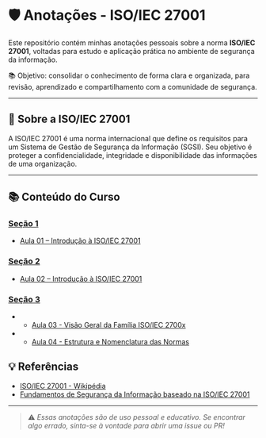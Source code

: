 # 🛡️ Anotações - ISO/IEC 27001

Este repositório contém minhas anotações pessoais sobre a norma **ISO/IEC 27001**, voltadas para estudo e aplicação prática no ambiente de segurança da informação.

📚 Objetivo: consolidar o conhecimento de forma clara e organizada, para revisão, aprendizado e compartilhamento com a comunidade de segurança.

---

## 📌 Sobre a ISO/IEC 27001

A ISO/IEC 27001 é uma norma internacional que define os requisitos para um Sistema de Gestão de Segurança da Informação (SGSI). Seu objetivo é proteger a confidencialidade, integridade e disponibilidade das informações de uma organização.

---

## 📚 Conteúdo do Curso

### [Seção 1](./Seção%201/README.md)

- [Aula 01 – Introdução à ISO/IEC 27001](./Seção%201/README.md)

### [Seção 2](./Seção%202/README.md)

- [Aula 02 – Introdução à ISO/IEC 27001](./Seção%202/README.md)

### [Seção 3](./Seção%203/README.md)

- - [Aula 03 - Visão Geral da Família ISO/IEC 2700x](./Seção%203/README.md#aula-03--visão-geral-da-família-isoiec-2700x)
- - [Aula 04 - Estrutura e Nomenclatura das Normas](./Seção%203/README.md#aula-04--estrutura-e-nomenclatura-das-normas)

## 💡 Referências

- [ISO/IEC 27001 - Wikipédia](https://pt.wikipedia.org/wiki/ISO/IEC_27001)
- [Fundamentos de Segurança da Informação baseado na ISO/IEC 27001](https://www.udemy.com/course/exin-iso-27001-information-security-foundation/)

---

> ⚠️ _Essas anotações são de uso pessoal e educativo. Se encontrar algo errado, sinta-se à vontade para abrir uma issue ou PR!_
